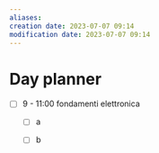 ```yaml
---
aliases: 
creation date: 2023-07-07 09:14
modification date: 2023-07-07 09:14
---
```

# Day planner
- [ ] 9 - 11:00 fondamenti elettronica
	- [ ] a
	- [ ] b

